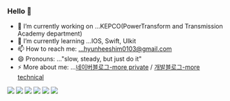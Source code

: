 ### Hello 👋

<!--
**hyeonheebee/hyeonheebee** is a ✨ _special_ ✨ repository because its `README.md` (this file) appears on your GitHub profile.
Here are some ideas to get you started:
-->

- 🔭 I’m currently working on ...KEPCO(PowerTransform and Transmission Academy department)
- 🌱 I’m currently learning ...IOS, Swift, UIkit
- 📫 How to reach me: ...hyunheeshim0103@gmail.com
- 😄 Pronouns: ..."slow, steady, but just do it"
- ⚡ More about me: ...[네이버블로그-more private](https://blog.naver.com/hee_storys) / [개발블로그-more technical](https://velog.io/@hyeonhee_bee)
<div>
<img src="https://img.shields.io/badge/html5-E34F26?style=for-the-badge&logo=html5&logoColor=white">
<img src="https://img.shields.io/badge/css-1572B6?style=for-the-badge&logo=css3&logoColor=white">
<img src="https://img.shields.io/badge/javascript-F7DF1E?style=for-the-badge&logo=javascript&logoColor=black">
<img src="https://img.shields.io/badge/react-61DAFB?style=for-the-badge&logo=react&logoColor=black">
<img src="https://img.shields.io/badge/python-3776AB?style=for-the-badge&logo=python&logoColor=white">
<img src="https://img.shields.io/badge/swift-232F3E?style=for-the-badge&logo=amazonaws&logoColor=white">
</div>
